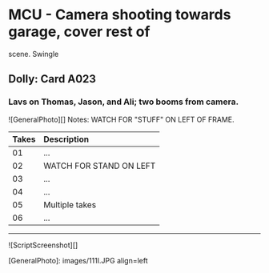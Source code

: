 # MCU - Camera shooting towards garage, cover rest ofscene. Swingle

## Dolly: Card A023

### Lavs on Thomas, Jason, and Ali; two booms from camera.

![GeneralPhoto][]
Notes: WATCH FOR "STUFF" ON LEFT OF FRAME.

| Takes | Description |
|:---|:----|
| 01 | ... |
| 02 | WATCH FOR STAND ON LEFT |
| 03 | ... |
| 04 | ... |
| 05 | Multiple takes |
| 06 | ... |

----

![ScriptScreenshot][]


[GeneralPhoto]:  images/111I.JPG align=left

